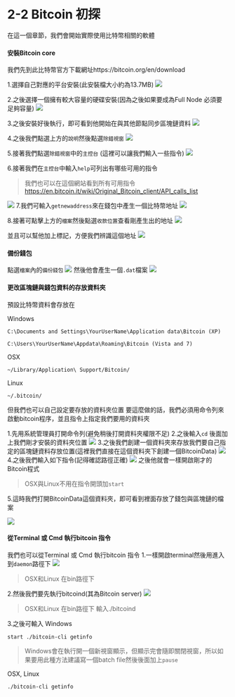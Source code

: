 # 2-2 Bitcoin 初探
在這一個章節，我們會開始實際使用比特幣相關的軟體

#### 安裝Bitcoin core
我們先到此比特幣官方下載網址https://bitcoin.org/en/download

1.選擇自己對應的平台安裝(此安裝檔大小約為13.7MB)
![](/assets/bitcoin-core-download.png)

2.之後選擇一個擁有較大容量的硬碟安裝(因為之後如果要成為Full Node 必須要足夠容量)
![](/assets/bitcoin-install01.png)

3.之後安裝好後執行，即可看到他開始在與其他節點同步區塊鏈資料
![](/assets/bitcoin-qt01.png)

4.之後我們點選上方的`說明`然後點選`除錯視窗`
![](/assets/bitcoin-qt02.png)

5.接著我們點選`除錯視窗`中的`主控台` 
(這裡可以讓我們輸入一些指令)
![](/assets/bitcoin-qt03.png)

6.接著我們在`主控台`中輸入`help`可列出有哪些可用的指令
> 我們也可以在這個網站看到所有可用指令
https://en.bitcoin.it/wiki/Original_Bitcoin_client/API_calls_list

![](/assets/bitcoin-qt06.png)
7.我們可輸入`getnewaddress`來在錢包中產生一個比特幣地址
![](/assets/bitcoin-qt07.png)

8.接著可點擊上方的`檔案`然後點選`收款位置`查看剛產生出的地址
![](/assets/bitcoin-qt08.png)

並且可以幫他加上標記，方便我們辨識這個地址
![](/assets/bitcoin-qt09.png)

#### 備份錢包

點選`檔案`內的`備份錢包`
![](/assets/bitcoin-qt10.png)
然後他會產生一個`.dat`檔案
![](/assets/bitcoin-qt11.png)

#### 更改區塊鏈與錢包資料的存放資料夾
預設比特幣資料會存放在

Windows
```
C:\Documents and Settings\YourUserName\Application data\Bitcoin (XP)

C:\Users\YourUserName\Appdata\Roaming\Bitcoin (Vista and 7)
```
OSX
```
~/Library/Application\ Support/Bitcoin/
```
Linux 
```
~/.bitcoin/
```

但我們也可以自己設定要存放的資料夾位置
要這麼做的話，我們必須用命令列來啟動bitcoin程序，並且指令上指定我們要用的資料夾

1.先用系統管理員打開命令列(避免稍後打開資料夾權限不足)
2.之後輸入`cd` 後面加上我們剛才安裝的資料夾位置
![](/assets/bitcoin-qt12.png)
3.之後我們創建一個資料夾來存放我們要自己指定的區塊鏈資料存放位置(這裡我們直接在這個資料夾下創建一個BitcoinData)
![](/assets/bitcoin-qt13.png)
4.之後我們輸入如下指令(記得確認路徑正確)
![](/assets/start-qt-cmd.png)
之後他就會一樣開啟剛才的Bitcoin程式
> OSX與Linux不用在指令開頭加`start`

5.這時我們打開BitcoinData這個資料夾，即可看到裡面存放了錢包與區塊鏈的檔案

![](/assets/bitcoin-qt14.png)

#### 從Terminal 或 Cmd 執行bitcoin 指令
我們也可以從Terminal 或 Cmd 執行bitcoin 指令
1.一樣開啟terminal然後用進入到`daemon`路徑下
![](/assets/bitcoin-qt15.png)
> OSX和Linux 在bin路徑下

2.然後我們要先執行bitcoind(其為Bitcoin server)
![](/assets/bitcoin-qt16.png)

> OSX和Linux 在bin路徑下 
輸入./bitcoind

3.之後可輸入
Windows
```
start ./bitcoin-cli getinfo
```
> Windows會在執行開一個新視窗顯示，但顯示完會隨即關閉視窗，所以如果要用此種方法建議寫一個batch file然後後面加上`pause`

OSX, Linux
```
./bitcoin-cli getinfo

```



